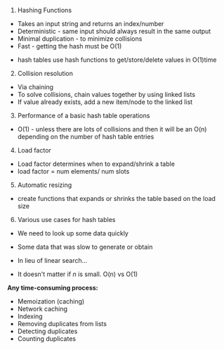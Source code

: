 1.  Hashing Functions
* Takes an input string and returns an index/number
* Deterministic - same input should always result in the same output
* Minimal duplication - to minimize collisions
* Fast - getting the hash must be O(1)

- hash tables use hash functions to get/store/delete values in O(1)time

2. Collision resolution
* Via chaining
* To solve collisions, chain values together by using linked lists
* If value already exists, add a new item/node to the linked list


3. Performance of a basic hash table operations
* O(1) - unless there are lots of collisions and then it will be an O(n) depending on the number of hash table entries

4. Load factor
* Load factor determines when to expand/shrink a table
* load factor = num elements/ num slots

5. Automatic resizing
* create functions that expands or shrinks the table based on the load size

6. Various use cases for hash tables
* We need to look up  some data quickly
* Some data that was slow to generate or obtain

* In lieu of linear search...
* It doesn't matter if _n_ is small. O(n) vs O(1)

**Any time-consuming process:**
* Memoization (caching)
* Network caching
* Indexing
* Removing duplicates from lists
* Detecting duplicates
* Counting duplicates

